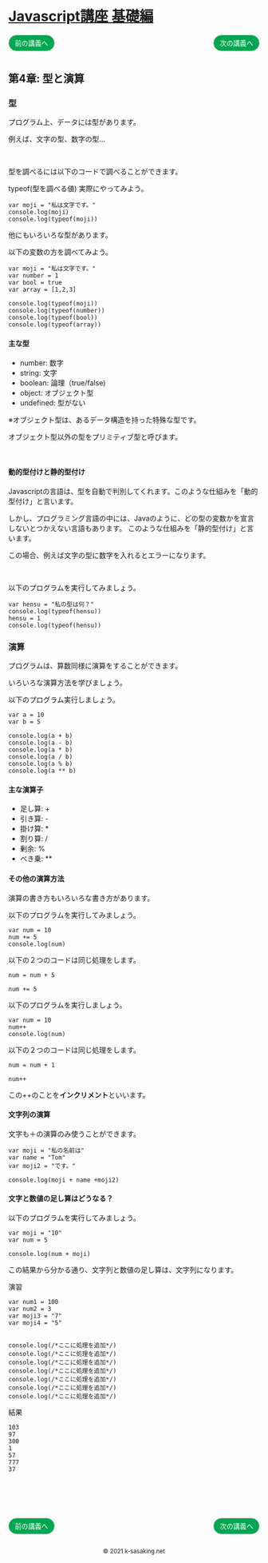 <style>
.mb {
  margin-bottom: 90px;
}
.mt {
  margin-top: 90px;
}
.box {
  position: relative;
}
.box .box_left {
  position: absolute;
  left: 0;
}
.box .box_right {
  position: absolute;
  right: 0;
}
.btn {
  padding: 6px 12px;
  border-radius: 7em;
  border: solid 1px #ccc;
}
.bg-info {
  background-color: #00a651;
  color: #ffffff;
}
footer {
    text-align: center;
    margin-top: 120px;
    padding: 30px;
}
</style>


# [Javascript講座 基礎編](basic.html)

<div class="box mb">
  <a class="box_left" href="basic3.html">
    <button class="btn bg-info">前の講義へ</button>
  </a>
  <a class="box_right" href="basic5.html">
    <button class="btn bg-info">次の講義へ</button>
  </a>
</div>


## 第4章: 型と演算

### 型
プログラム上、データには型があります。

例えば、文字の型、数字の型...

<br/>

型を調べるには以下のコードで調べることができます。

typeof(型を調べる値)
実際にやってみよう。

```
var moji = "私は文字です。"
console.log(moji)
console.log(typeof(moji))
```

他にもいろいろな型があります。

以下の変数の方を調べてみよう。

```
var moji = "私は文字です。"
var number = 1
var bool = true
var array = [1,2,3]

console.log(typeof(moji))
console.log(typeof(number))
console.log(typeof(bool))
console.log(typeof(array))
```

#### 主な型
- number: 数字
- string: 文字
- boolean: 論理（true/false)
- object: オブジェクト型
- undefined: 型がない

※オブジェクト型は、あるデータ構造を持った特殊な型です。

オブジェクト型以外の型をプリミティブ型と呼びます。


<br/>


#### 動的型付けと静的型付け
Javascriptの言語は、型を自動で判別してくれます。このような仕組みを「動的型付け」と言います。

しかし、プログラミング言語の中には、Javaのように、どの型の変数かを宣言しないとつかえない言語もあります。 このような仕組みを「静的型付け」と言います。

この場合、例えば文字の型に数字を入れるとエラーになります。

<br/>

以下のプログラムを実行してみましょう。

```
var hensu = "私の型は何？"
console.log(typeof(hensu))
hensu = 1
console.log(typeof(hensu))
```



### 演算
プログラムは、算数同様に演算をすることができます。

いろいろな演算方法を学びましょう。

以下のプログラム実行しましょう。

```
var a = 10
var b = 5

console.log(a + b)
console.log(a - b)
console.log(a * b)
console.log(a / b)
console.log(a % b)
console.log(a ** b)
```


#### 主な演算子
- 足し算: +
- 引き算: -
- 掛け算: *
- 割り算: /
- 剰余: %
- べき乗: **




#### その他の演算方法
演算の書き方もいろいろな書き方があります。

以下のプログラムを実行してみましょう。

```
var num = 10
num += 5
console.log(num)
```

以下の２つのコードは同じ処理をします。

```
num = num + 5

num += 5
```



以下のプログラムを実行しましょう。

```
var num = 10
num++
console.log(num)
```

以下の２つのコードは同じ処理をします。

```
num = num + 1

num++
```

この++のことを**インクリメント**といいます。






#### 文字列の演算

文字も＋の演算のみ使うことができます。

```
var moji = "私の名前は"
var name = "Tom"
var moji2 = "です。"

console.log(moji + name +moji2)
```



#### 文字と数値の足し算はどうなる？
以下のプログラムを実行してみましょう。

```
var moji = "10"
var num = 5

console.log(num + moji)
```

この結果から分かる通り、文字列と数値の足し算は、文字列になります。

演習
```
var num1 = 100
var num2 = 3
var moji3 = "7"
var moji4 = "5"


console.log(/*ここに処理を追加*/)
console.log(/*ここに処理を追加*/)
console.log(/*ここに処理を追加*/)
console.log(/*ここに処理を追加*/)
console.log(/*ここに処理を追加*/)
console.log(/*ここに処理を追加*/)
console.log(/*ここに処理を追加*/)
```

結果

```
103
97
300
1
57
777
37
```


<div class="box mt mb">
  <a class="box_left" href="basic3.html">
    <button class="btn bg-info">前の講義へ</button>
  </a>
  <a class="box_right" href="basic5.html">
    <button class="btn bg-info">次の講義へ</button>
  </a>
</div>

<footer>
    <small>© 2021 k-sasaking.net</small>
</footer>
